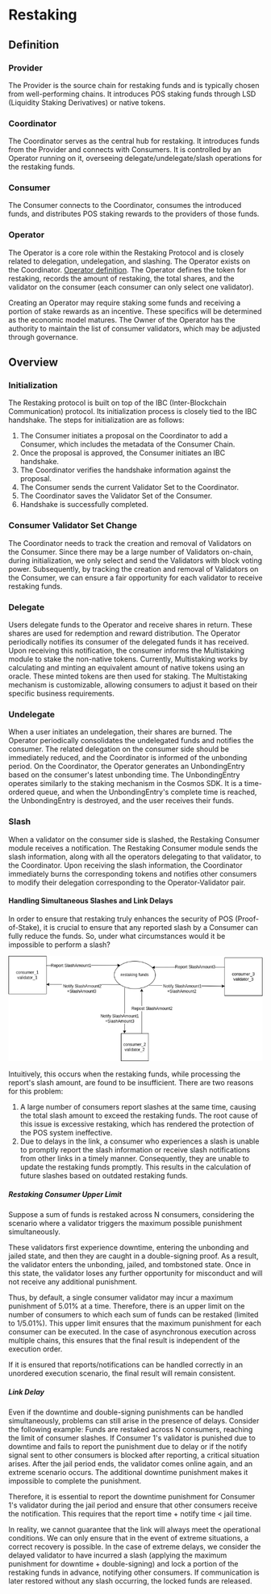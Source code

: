 # Restaking
## Definition
### Provider
The Provider is the source chain for restaking funds and is typically chosen from well-performing chains. It introduces POS staking funds through LSD (Liquidity Staking Derivatives) or native tokens.

### Coordinator
The Coordinator serves as the central hub for restaking. It introduces funds from the Provider and connects with Consumers. It is controlled by an Operator running on it, overseeing delegate/undelegate/slash operations for the restaking funds.

### Consumer
The Consumer connects to the Coordinator, consumes the introduced funds, and distributes POS staking rewards to the providers of those funds.

### Operator
The Operator is a core role within the Restaking Protocol and is closely related to delegation, undelegation, and slashing. The Operator exists on the Coordinator. [Operator definition](https://github.com/celinium-network/restaking_protocol/blob/main/x/restaking/coordinator/types/coordinator.pb.go#L126). The Operator defines the token for restaking, records the amount of restaking, the total shares, and the validator on the consumer (each consumer can only select one validator).

Creating an Operator may require staking some funds and receiving a portion of stake rewards as an incentive. These specifics will be determined as the economic model matures. The Owner of the Operator has the authority to maintain the list of consumer validators, which may be adjusted through governance.

## Overview
### Initialization
The Restaking protocol is built on top of the IBC (Inter-Blockchain Communication) protocol. Its initialization process is closely tied to the IBC handshake. The steps for initialization are as follows:

1. The Consumer initiates a proposal on the Coordinator to add a Consumer, which includes the metadata of the Consumer Chain.
2. Once the proposal is approved, the Consumer initiates an IBC handshake.
3. The Coordinator verifies the handshake information against the proposal.
4. The Consumer sends the current Validator Set to the Coordinator.
5. The Coordinator saves the Validator Set of the Consumer.
6. Handshake is successfully completed.

### Consumer Validator Set Change
The Coordinator needs to track the creation and removal of Validators on the Consumer. Since there may be a large number of Validators on-chain, during initialization, we only select and send the Validators with block voting power. Subsequently, by tracking the creation and removal of Validators on the Consumer, we can ensure a fair opportunity for each validator to receive restaking funds. 

### Delegate
Users delegate funds to the Operator and receive shares in return. These shares are used for redemption and reward distribution. The Operator periodically notifies its consumer of the delegated funds it has received. Upon receiving this notification, the consumer informs the Multistaking module to stake the non-native tokens. Currently, Multistaking works by calculating and minting an equivalent amount of native tokens using an oracle. These minted tokens are then used for staking. The Multistaking mechanism is customizable, allowing consumers to adjust it based on their specific business requirements.

### Undelegate
When a user initiates an undelegation, their shares are burned. The Operator periodically consolidates the undelegated funds and notifies the consumer. The related delegation on the consumer side should be immediately reduced, and the Coordinator is informed of the unbonding period. On the Coordinator, the Operator generates an UnbondingEntry based on the consumer's latest unbonding time. The UnbondingEntry operates similarly to the staking mechanism in the Cosmos SDK. It is a time-ordered queue, and when the UnbondingEntry's complete time is reached, the UnbondingEntry is destroyed, and the user receives their funds.

### Slash
When a validator on the consumer side is slashed, the Restaking Consumer module receives a notification. The Restaking Consumer module sends the slash information, along with all the operators delegating to that validator, to the Coordinator. Upon receiving the slash information, the Coordinator immediately burns the corresponding tokens and notifies other consumers to modify their delegation corresponding to the Operator-Validator pair.

#### Handling Simultaneous Slashes and Link Delays
In order to ensure that restaking truly enhances the security of POS (Proof-of-Stake), it is crucial to ensure that any reported slash by a Consumer can fully reduce the funds. So, under what circumstances would it be impossible to perform a slash?

![avatar](../../docs/figures/report_notify.png)

Intuitively, this occurs when the restaking funds, while processing the report's slash amount, are found to be insufficient. There are two reasons for this problem:
1. A large number of consumers report slashes at the same time, causing the total slash amount to exceed the restaking funds. The root cause of this issue is excessive restaking, which has rendered the protection of the POS system ineffective.
2. Due to delays in the link, a consumer who experiences a slash is unable to promptly report the slash information or receive slash notifications from other links in a timely manner. Consequently, they are unable to update the restaking funds promptly. This results in the calculation of future slashes based on outdated restaking funds.

##### Restaking Consumer Upper Limit
Suppose a sum of funds is restaked across N consumers, considering the scenario where a validator triggers the maximum possible punishment simultaneously.

These validators first experience downtime, entering the unbonding and jailed state, and then they are caught in a double-signing proof. As a result, the validator enters the unbonding, jailed, and tombstoned state. Once in this state, the validator loses any further opportunity for misconduct and will not receive any additional punishment.

Thus, by default, a single consumer validator may incur a maximum punishment of 5.01% at a time. Therefore, there is an upper limit on the number of consumers to which each sum of funds can be restaked (limited to 1/5.01%). This upper limit ensures that the maximum punishment for each consumer can be executed. In the case of asynchronous execution across multiple chains, this ensures that the final result is independent of the execution order.

If it is ensured that reports/notifications can be handled correctly in an unordered execution scenario, the final result will remain consistent.

##### Link Delay
Even if the downtime and double-signing punishments can be handled simultaneously, problems can still arise in the presence of delays.
Consider the following example: Funds are restaked across N consumers, reaching the limit of consumer slashes.
If Consumer 1's validator is punished due to downtime and fails to report the punishment due to delay or if the notify signal sent to other consumers is blocked after reporting, a critical situation arises. After the jail period ends, the validator comes online again, and an extreme scenario occurs. The additional downtime punishment makes it impossible to complete the punishment.

Therefore, it is essential to report the downtime punishment for Consumer 1's validator during the jail period and ensure that other consumers receive the notification. This requires that the report time + notify time < jail time.

In reality, we cannot guarantee that the link will always meet the operational conditions. We can only ensure that in the event of extreme situations, a correct recovery is possible. In the case of extreme delays, we consider the delayed validator to have incurred a slash (applying the maximum punishment for downtime + double-signing) and lock a portion of the restaking funds in advance, notifying other consumers. If communication is later restored without any slash occurring, the locked funds are released.

